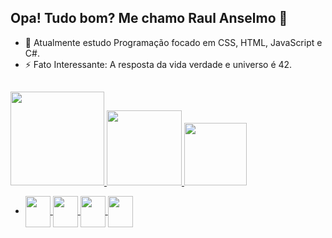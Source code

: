 ## Opa! Tudo bom? Me chamo Raul Anselmo 👋

- 🌱 Atualmente estudo Programação focado em CSS, HTML, JavaScript e C#.
- ⚡ Fato Interessante: A resposta da vida verdade e universo é 42. 
##
<div> 
  <a href="https://github.com/RaulAnselmoDSantos">
  <img height="150cm" src="https://github-readme-stats.vercel.app/api?username=RaulAnselmoDSantos&show_icons=true&theme=tokyonight&count_private=true"/>
  <img height="120cm" src="https://github-readme-stats.vercel.app/api/top-langs/?username=RaulAnselmoDSantos&_icons=true&theme=tokyonight&layout=compact"/> 
  <img height="100cm" src="https://github-readme-stats.vercel.app/api/pin/?username=RaulAnselmoDSantos&repo=github-readme-stats&_icons=true&theme=tokyonight"/> 
</div> 

- <p>
    <img src="https://icongr.am/devicon/csharp-original.svg?size=128&color=currentColor" align="center" height="50" width="40">
    <img src="https://icongr.am/devicon/javascript-original.svg?size=128&color=currentColor" align="center" height="50" width="40">
    <img src="https://icongr.am/devicon/html5-original.svg?size=128&color=currentColor" align="center" height="50" width="40">
    <img src="https://icongr.am/devicon/css3-original.svg?size=128&color=currentColor" align="center" height="50" width="40">
</p>

